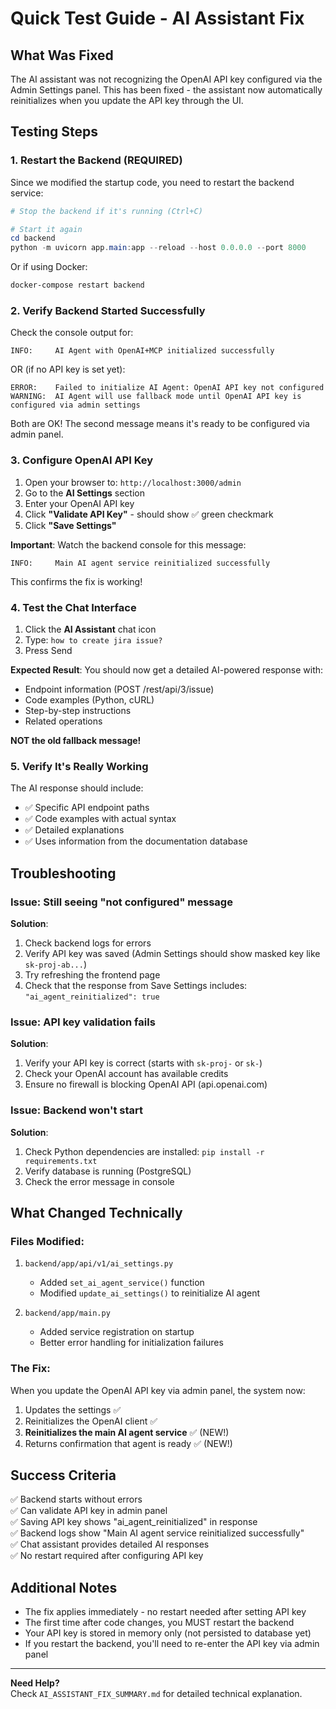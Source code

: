# Quick Test Guide - AI Assistant Fix

## What Was Fixed

The AI assistant was not recognizing the OpenAI API key configured via the Admin Settings panel. This has been fixed - the assistant now automatically reinitializes when you update the API key through the UI.

## Testing Steps

### 1. Restart the Backend (REQUIRED)

Since we modified the startup code, you need to restart the backend service:

```powershell
# Stop the backend if it's running (Ctrl+C)

# Start it again
cd backend
python -m uvicorn app.main:app --reload --host 0.0.0.0 --port 8000
```

Or if using Docker:
```powershell
docker-compose restart backend
```

### 2. Verify Backend Started Successfully

Check the console output for:
```
INFO:     AI Agent with OpenAI+MCP initialized successfully
```

OR (if no API key is set yet):
```
ERROR:    Failed to initialize AI Agent: OpenAI API key not configured
WARNING:  AI Agent will use fallback mode until OpenAI API key is configured via admin settings
```

Both are OK! The second message means it's ready to be configured via admin panel.

### 3. Configure OpenAI API Key

1. Open your browser to: `http://localhost:3000/admin`
2. Go to the **AI Settings** section
3. Enter your OpenAI API key
4. Click **"Validate API Key"** - should show ✅ green checkmark
5. Click **"Save Settings"**

**Important**: Watch the backend console for this message:
```
INFO:     Main AI agent service reinitialized successfully
```

This confirms the fix is working!

### 4. Test the Chat Interface

1. Click the **AI Assistant** chat icon
2. Type: `how to create jira issue?`
3. Press Send

**Expected Result**: You should now get a detailed AI-powered response with:
- Endpoint information (POST /rest/api/3/issue)
- Code examples (Python, cURL)
- Step-by-step instructions
- Related operations

**NOT the old fallback message!**

### 5. Verify It's Really Working

The AI response should include:
- ✅ Specific API endpoint paths
- ✅ Code examples with actual syntax
- ✅ Detailed explanations
- ✅ Uses information from the documentation database

## Troubleshooting

### Issue: Still seeing "not configured" message

**Solution**: 
1. Check backend logs for errors
2. Verify API key was saved (Admin Settings should show masked key like `sk-proj-ab...`)
3. Try refreshing the frontend page
4. Check that the response from Save Settings includes: `"ai_agent_reinitialized": true`

### Issue: API key validation fails

**Solution**:
1. Verify your API key is correct (starts with `sk-proj-` or `sk-`)
2. Check your OpenAI account has available credits
3. Ensure no firewall is blocking OpenAI API (api.openai.com)

### Issue: Backend won't start

**Solution**:
1. Check Python dependencies are installed: `pip install -r requirements.txt`
2. Verify database is running (PostgreSQL)
3. Check the error message in console

## What Changed Technically

### Files Modified:
1. `backend/app/api/v1/ai_settings.py`
   - Added `set_ai_agent_service()` function
   - Modified `update_ai_settings()` to reinitialize AI agent
   
2. `backend/app/main.py`
   - Added service registration on startup
   - Better error handling for initialization failures

### The Fix:
When you update the OpenAI API key via admin panel, the system now:
1. Updates the settings ✅
2. Reinitializes the OpenAI client ✅
3. **Reinitializes the main AI agent service** ✅ (NEW!)
4. Returns confirmation that agent is ready ✅ (NEW!)

## Success Criteria

✅ Backend starts without errors  
✅ Can validate API key in admin panel  
✅ Saving API key shows "ai_agent_reinitialized" in response  
✅ Backend logs show "Main AI agent service reinitialized successfully"  
✅ Chat assistant provides detailed AI responses  
✅ No restart required after configuring API key  

## Additional Notes

- The fix applies immediately - no restart needed after setting API key
- The first time after code changes, you MUST restart the backend
- Your API key is stored in memory only (not persisted to database yet)
- If you restart the backend, you'll need to re-enter the API key via admin panel

---

**Need Help?**  
Check `AI_ASSISTANT_FIX_SUMMARY.md` for detailed technical explanation.

